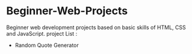 # Beginner-Web-Projects
Beginner web development projects based on basic skills of HTML, CSS and JavaScript.
project List :
- Random Quote Generator
